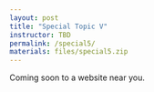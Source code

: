 ```yaml
---
layout: post
title: "Special Topic V"
instructor: TBD
permalink: /special5/
materials: files/special5.zip
---
```


Coming soon to a website near you.